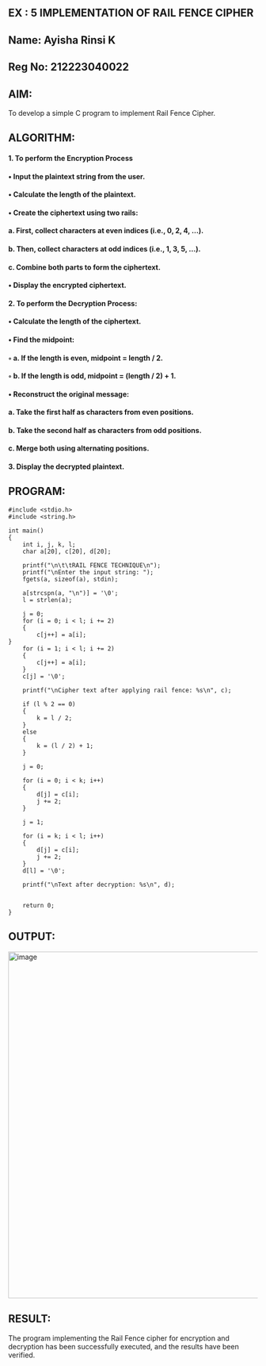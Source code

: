 ## EX : 5 IMPLEMENTATION OF RAIL FENCE CIPHER
## Name: Ayisha Rinsi K
## Reg No: 212223040022
## AIM:

To develop a simple C program to implement Rail Fence Cipher.


## ALGORITHM:
#### 1.	To perform the Encryption Process
#### •	Input the plaintext string from the user.
#### •	Calculate the length of the plaintext.
#### •	Create the ciphertext using two rails:
#### a.	First, collect characters at even indices (i.e., 0, 2, 4, …).
#### b.	Then, collect characters at odd indices (i.e., 1, 3, 5, …).
#### c.	Combine both parts to form the ciphertext.
#### •	Display the encrypted ciphertext.

#### 2.	To perform the Decryption Process:
#### •	Calculate the length of the ciphertext.
#### •	Find the midpoint:
#### ◦	a. If the length is even, midpoint = length / 2.
#### ◦	b. If the length is odd, midpoint = (length / 2) + 1.
#### •	Reconstruct the original message:
#### a.	Take the first half as characters from even positions.
#### b.	Take the second half as characters from odd positions.
#### c.	Merge both using alternating positions.

#### 3.	Display the decrypted plaintext.

## PROGRAM:
```
#include <stdio.h>
#include <string.h>

int main()
{
    int i, j, k, l;
    char a[20], c[20], d[20];
    
    printf("\n\t\tRAIL FENCE TECHNIQUE\n");
    printf("\nEnter the input string: ");
    fgets(a, sizeof(a), stdin);

    a[strcspn(a, "\n")] = '\0';
    l = strlen(a); 

    j = 0;
    for (i = 0; i < l; i += 2)
    {
        c[j++] = a[i];
}
    for (i = 1; i < l; i += 2)
    {
        c[j++] = a[i];
    }
    c[j] = '\0'; 
    
    printf("\nCipher text after applying rail fence: %s\n", c);
    
    if (l % 2 == 0)
    {
        k = l / 2;
    }
    else
    {
        k = (l / 2) + 1;
    }
    
    j = 0;

    for (i = 0; i < k; i++)
    {
        d[j] = c[i];
        j += 2;
    }
    
    j = 1;
 
    for (i = k; i < l; i++)
    {
        d[j] = c[i];
        j += 2;
    }
    d[l] = '\0'; 
    
    printf("\nText after decryption: %s\n", d);
    
       
    return 0;
}
```
## OUTPUT:
<img width="1544" height="699" alt="image" src="https://github.com/user-attachments/assets/7b8a7310-d15f-4a23-9dcd-12ea41438ef0" />

## RESULT:
The program implementing the Rail Fence cipher for encryption and decryption has been successfully	executed,	and	the	results	have	been	verified.
